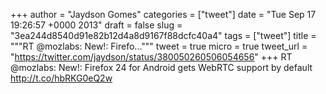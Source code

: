 
+++
author = "Jaydson Gomes"
categories = ["tweet"]
date = "Tue Sep 17 19:26:57 +0000 2013"
draft = false
slug = "3ea244d8540d91e82b12d4a8d9167f88dcfc40a4"
tags = ["tweet"]
title = """RT @mozlabs: New!: Firefo..."""
tweet = true
micro = true
tweet_url = "https://twitter.com/jaydson/status/380050260506054656"
+++
RT @mozlabs: New!: Firefox 24 for Android gets WebRTC support by default http://t.co/hbRKG0eQ2w
